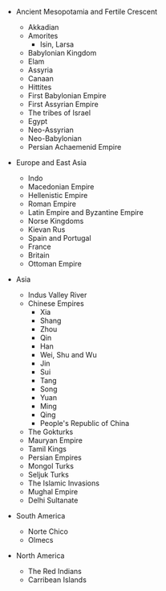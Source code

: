 - Ancient Mesopotamia and Fertile Crescent
	- Akkadian
	- Amorites
		- Isin, Larsa
	- Babylonian Kingdom
	- Elam
	- Assyria
	- Canaan
	- Hittites
	- First Babylonian Empire
	- First Assyrian Empire
	- The tribes of Israel
	- Egypt
	- Neo-Assyrian
	- Neo-Babylonian
	- Persian Achaemenid Empire

- Europe and East Asia
	- Indo
	- Macedonian Empire
	- Hellenistic Empire
	- Roman Empire
	- Latin Empire and Byzantine Empire
	- Norse Kingdoms
	- Kievan Rus
	- Spain and Portugal
	- France
	- Britain
	- Ottoman Empire

- Asia
	- Indus Valley River
	- Chinese Empires
		- Xia
		- Shang
		- Zhou
		- Qin
		- Han
		- Wei, Shu and Wu
		- Jin
		- Sui
		- Tang
		- Song
		- Yuan
		- Ming
		- Qing
		- People's Republic of China
	- The Gokturks
	- Mauryan Empire
	- Tamil Kings
	- Persian Empires
	- Mongol Turks
	- Seljuk Turks
	- The Islamic Invasions
	- Mughal Empire
	- Delhi Sultanate

- South America
	- Norte Chico
	- Olmecs

- North America
	- The Red Indians
	- Carribean Islands